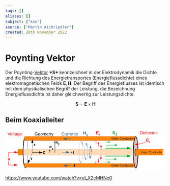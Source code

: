 ```yaml
---
tags: []
aliases: []
subject: ["ksn"]
source: ["Martin Aichriedler"]
created: 28th November 2022
---
```


# Poynting Vektor

Der Poynting-[Vektor](../Mathematik/Algebra/Vektor.md) $\mathbf{*S*}$ kennzeichnet in der Elektrodynamik die Dichte und die Richtung des Energietransportes (Energieflussdichte) eines elektromagnetischen Felds $\mathbf{E},\mathbf{H}$.
Der Begriff des Energieflusses ist identisch mit dem physikalischen Begriff der Leistung, die Bezeichnung Energieflussdichte ist daher gleichwertig zur Leistungsdichte.

$$\mathbf{S}=\mathbf{E}\times \mathbf{H}$$

## Beim Koaxialleiter

![poynting](assets/poynting.png)


https://www.youtube.com/watch?v=oI_X2cMHNe0